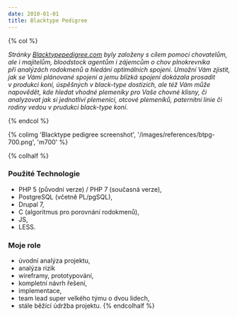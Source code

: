 ```yaml
---
date: 2010-01-01
title: Blacktype Pedigree
---
```

{% col %}

*Stránky [Blacktypepedigree.com](https://blacktypepedigree.com) byly založeny s&nbsp;cílem pomoci chovatelům, 
ale i&nbsp;majitelům, bloodstock agentům i&nbsp;zájemcům o&nbsp;chov plnokrevníka při&nbsp;analýzách rodokmenů a hledání optimálních spojení. 
Umožní Vám zjistit, jak se Vámi plánované spojení a jemu blízká spojení dokázala prosadit v&nbsp;produkci koní, 
úspěšných v&nbsp;black-type dostizích, ale též Vám může napovědět, kde hledat vhodné plemeníky pro&nbsp;Vaše chovné klisny, 
či analyzovat jak si jednotliví plemeníci, otcové plemeníků, paternitní linie či rodiny vedou v&nbsp;prudukci black-type koní.*

{% endcol %}

{% colimg 'Blacktype pedigree screenshot', '/images/references/btpg-700.png', 'm700' %}

{% colhalf %}

### Použité Technologie
 * PHP 5 (původní verze) / PHP 7 (současná verze),
 * PostgreSQL (včetně PL/pgSQL),
 * Drupal 7,
 * C (algoritmus pro porovnání rodokmenů),
 * JS,
 * LESS.

### Moje role
 * úvodní analýza projektu,
 * analýza rizik
 * wireframy, prototypování,
 * kompletní návrh řešení,
 * implementace,
 * team lead super velkého týmu o&nbsp;dvou lidech,
 * stále běžící údržba projektu.
{% endcolhalf %}

